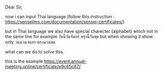 Dear Sir,

now i can input Thai language (follow this instruction : https://senseilms.com/documentation/sensei-certificates/) 

but in Thai language we also have special charecter (alphabet) which not in the same line for example วันนี้วันจันทร์ พรุ่งนี้วันพุธ but when showing it show only วนนวนจนทร พรงนวนพธ 

what can we do to solve this.

this is the example https://event.annual-meeting.online/certificate/e9c65c87/
